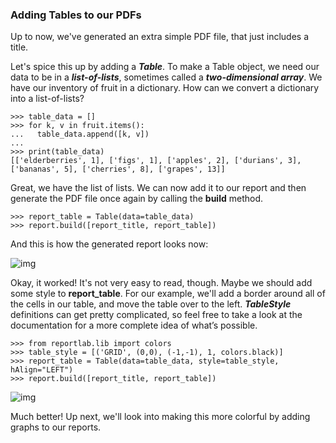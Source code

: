 ### Adding Tables to our PDFs

Up to now, we've generated an extra simple PDF file, that just includes a title.

Let's spice this up by adding a ***Table***. To make a Table object, we need our data to be in a ***list-of-lists***, sometimes called a ***two-dimensional array***. We have our inventory of fruit in a dictionary. How can we convert a dictionary into a list-of-lists?

```
>>> table_data = []
>>> for k, v in fruit.items():
...   table_data.append([k, v])
...
>>> print(table_data)
[['elderberries', 1], ['figs', 1], ['apples', 2], ['durians', 3], ['bananas', 5], ['cherries', 8], ['grapes', 13]]
```

Great, we have the list of lists. We can now add it to our report and then generate the PDF file once again by calling the **build** method.

```
>>> report_table = Table(data=table_data)
>>> report.build([report_title, report_table])
```

And this is how the generated report looks now:

![img](https://d3c33hcgiwev3.cloudfront.net/imageAssetProxy.v1/dDC4EkhjRs2wuBJIYybNYg_819760c210201ef87129ffcb56d26626_pasted-image-0-1-.png?expiry=1597276800000&hmac=qzvXFZrDSozHPHX2cTJa5Bi2-dWGOzmZBFQtSbZKgPA)

Okay, it worked! It's not very easy to read, though. Maybe we should add some style to **report_table**. For our example, we'll add a border around all of the cells in our table, and move the table over to the left. ***TableStyle*** definitions can get pretty complicated, so feel free to take a look at the documentation for a more complete idea of what’s possible.

```
>>> from reportlab.lib import colors
>>> table_style = [('GRID', (0,0), (-1,-1), 1, colors.black)]
>>> report_table = Table(data=table_data, style=table_style, hAlign="LEFT")
>>> report.build([report_title, report_table])
```

![img](https://d3c33hcgiwev3.cloudfront.net/imageAssetProxy.v1/mEW73N03StaFu9zdN5rWYw_e6a691a4ab0b80af644ec2ba5890c8ba_pasted-image-0-2-.png?expiry=1597276800000&hmac=m3_u3zWk_RbYY9N7FHfEZnLP9O7X2KejizJpBUu1dwA)

Much better! Up next, we'll look into making this more colorful by adding graphs to our reports.
